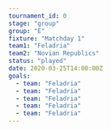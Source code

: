 ```yaml
---
tournament_id: 0
stage: "group"
group: "E"
fixture: "Matchday 1"
team1: "Feladria"
team2: "Novian Republics"
status: "played"
date: 2020-03-25T14:00:00Z
goals:
  - team: "Feladria"
  - team: "Feladria"
  - team: "Feladria"
  - team: "Feladria"
  - team: "Feladria"
---
```

